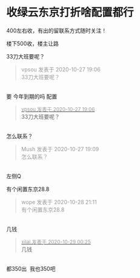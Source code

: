 # 收绿云东京打折啥配置都行


400左右收，有出的留联系方式随时关注！

楼下500收，楼主让路

33刀大班要呢？

<div class="quote"><blockquote><font color="#999999">vpsou 发表于 2020-10-27 19:06</font><br />
<font color="#999999">33刀大班要呢？</font></blockquote></div><br />
要 今年到期的吗 配置

<div class="quote"><blockquote><font size="2"><a href="https://www.hostloc.com/forum.php?mod=redirect&amp;goto=findpost&amp;pid=9360612&amp;ptid=759100" target="_blank"><font color="#999999">vpsou 发表于 2020-10-27 19:06</font></a></font><br />
33刀大班要呢？</blockquote></div><br />
怎么联系？

<div class="quote"><blockquote><font color="#999999">Mush 发表于 2020-10-27 19:09</font><br />
<font color="#999999">怎么联系？</font></blockquote></div><br />
左侧Q

有个闲置东京28.8

<div class="quote"><blockquote><font color="#999999">wope 发表于 2020-10-28 21:11</font><br />
<font color="#999999">有个闲置东京28.8</font></blockquote></div><br />
几钱

<div class="quote"><blockquote><font size="2"><a href="https://www.hostloc.com/forum.php?mod=redirect&amp;goto=findpost&amp;pid=9367095&amp;ptid=759100" target="_blank"><font color="#999999">xilal 发表于 2020-10-29 00:25</font></a></font><br />
几钱</blockquote></div><br />
都350出&nbsp;&nbsp;我也350吧
